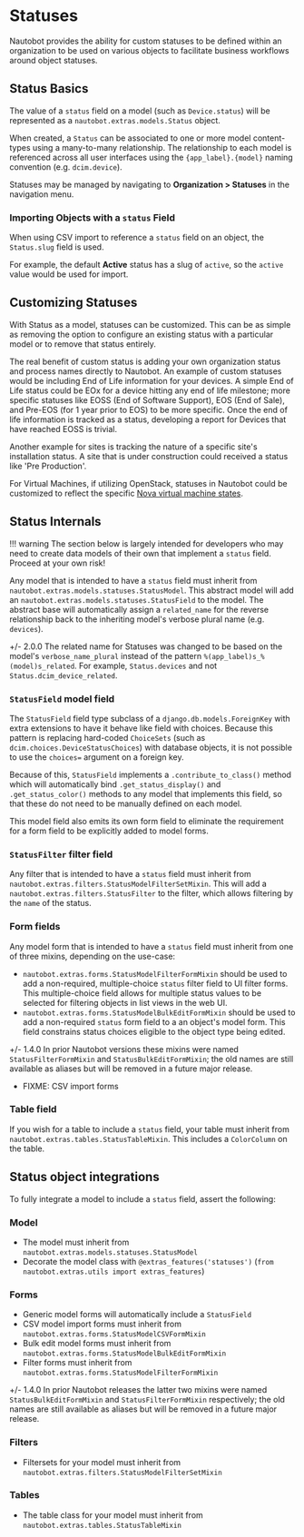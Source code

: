 # Statuses

Nautobot provides the ability for custom statuses to be defined within an organization to be used on various objects to facilitate business workflows around object statuses.

## Status Basics

The value of a `status` field on a model (such as `Device.status`) will be represented as a `nautobot.extras.models.Status` object.

When created, a `Status` can be associated to one or more model content-types using a many-to-many relationship. The relationship to each model is referenced across all user interfaces using the `{app_label}.{model}` naming convention (e.g. `dcim.device`).

Statuses may be managed by navigating to **Organization > Statuses** in the navigation menu.

### Importing Objects with a `status` Field

When using CSV import to reference a `status` field on an object, the `Status.slug` field is used.

For example, the default **Active** status has a slug of `active`, so the `active` value would be used for import.

## Customizing Statuses

With Status as a model, statuses can be customized. This can be as simple as removing the option to configure an existing status with a particular model or to remove that status entirely.

The real benefit of custom status is adding your own organization status and process names directly to Nautobot. An example of custom statuses would be including End of Life information for your devices. A simple End of Life status could be EOx for a device hitting any end of life milestone; more specific statuses like EOSS (End of Software Support), EOS (End of Sale), and Pre-EOS (for 1 year prior to EOS) to be more specific. Once the end of life information is tracked as a status, developing a report for Devices that have reached EOSS is trivial.

Another example for sites is tracking the nature of a specific site's installation status. A site that is under construction could received a status like 'Pre Production'.

For Virtual Machines, if utilizing OpenStack, statuses in Nautobot could be customized to reflect the specific [Nova virtual machine states](https://docs.openstack.org/nova/latest/reference/vm-states.html).

## Status Internals

!!! warning
    The section below is largely intended for developers who may need to create
    data models of their own that implement a `status` field. Proceed at your
    own risk!

Any model that is intended to have a `status` field must inherit from `nautobot.extras.models.statuses.StatusModel`. This abstract model will add an `nautobot.extras.models.statuses.StatusField` to the model. The abstract base will automatically assign a `related_name` for the reverse relationship back to the inheriting model's verbose plural name (e.g. `devices`).

+/- 2.0.0
    The related name for Statuses was changed to be based on the model's `verbose_name_plural` instead of the pattern `%(app_label)s_%(model)s_related`. For example, `Status.devices` and not `Status.dcim_device_related`.

### `StatusField` model field

The `StatusField` field type subclass of a `django.db.models.ForeignKey` with extra extensions to have it behave like field with choices. Because this pattern is replacing hard-coded `ChoiceSets` (such as `dcim.choices.DeviceStatusChoices`) with database objects, it is not possible to use the `choices=` argument on a foreign key.

Because of this, `StatusField` implements a `.contribute_to_class()` method which will automatically bind `.get_status_display()` and `.get_status_color()` methods to any model that implements this field, so that these do not need to be manually defined on each model.

This model field also emits its own form field to eliminate the requirement for a form field to be explicitly added to model forms.

### `StatusFilter` filter field

Any filter that is intended to have a `status` field must inherit from `nautobot.extras.filters.StatusModelFilterSetMixin`. This will add a `nautobot.extras.filters.StatusFilter` to the filter, which allows filtering by the `name` of the status.

### Form fields

Any model form that is intended to have a `status` field must inherit from one of three mixins, depending on the use-case:

- `nautobot.extras.forms.StatusModelFilterFormMixin` should be used to add a non-required, multiple-choice `status` filter field to UI filter forms. This multiple-choice field allows for multiple status values to be selected for filtering objects in list views in the web UI.
- `nautobot.extras.forms.StatusModelBulkEditFormMixin` should be used to add a non-required `status` form field to a an object's model form. This field constrains status choices eligible to the object type being edited.

+/- 1.4.0
    In prior Nautobot versions these mixins were named `StatusFilterFormMixin` and `StatusBulkEditFormMixin`; the old names are still available as aliases but will be removed in a future major release.

- FIXME: CSV import forms

### Table field

If you wish for a table to include a `status` field, your table must inherit from `nautobot.extras.tables.StatusTableMixin`. This includes a `ColorColumn` on the table.

## Status object integrations

To fully integrate a model to include a `status` field, assert the following:

### Model

- The model must inherit from `nautobot.extras.models.statuses.StatusModel`
- Decorate the model class with `@extras_features('statuses')` (`from nautobot.extras.utils import extras_features`)

### Forms

- Generic model forms will automatically include a `StatusField`
- CSV model import forms must inherit from `nautobot.extras.forms.StatusModelCSVFormMixin`
- Bulk edit model forms must inherit from `nautobot.extras.forms.StatusModelBulkEditFormMixin`
- Filter forms must inherit from `nautobot.extras.forms.StatusModelFilterFormMixin`

+/- 1.4.0
    In prior Nautobot releases the latter two mixins were named `StatusBulkEditFormMixin` and `StatusFilterFormMixin` respectively; the old names are still available as aliases but will be removed in a future major release.

### Filters

- Filtersets for your model must inherit from `nautobot.extras.filters.StatusModelFilterSetMixin`

### Tables

- The table class for your model must inherit from `nautobot.extras.tables.StatusTableMixin`
